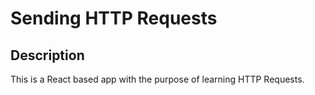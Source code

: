 # Sending HTTP Requests

## Description

This is a React based app with the purpose of learning HTTP Requests.
